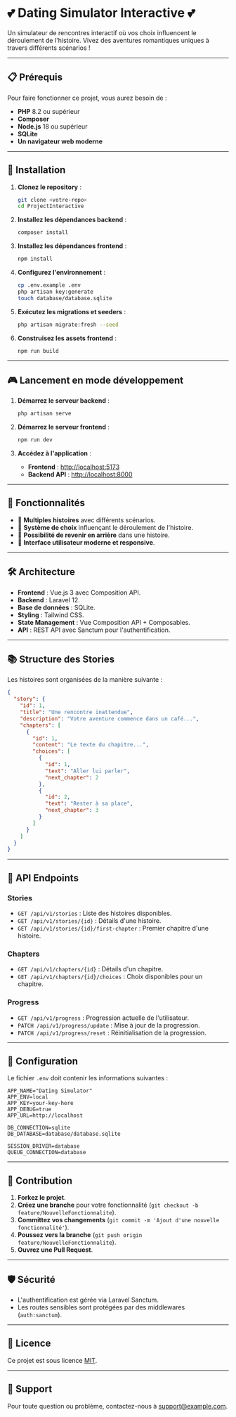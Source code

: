 # 💕 Dating Simulator Interactive 💕

Un simulateur de rencontres interactif où vos choix influencent le déroulement de l'histoire. Vivez des aventures romantiques uniques à travers différents scénarios !

---

## 📋 Prérequis

Pour faire fonctionner ce projet, vous aurez besoin de :

- **PHP** 8.2 ou supérieur
- **Composer**
- **Node.js** 18 ou supérieur
- **SQLite**
- **Un navigateur web moderne**

---

## 🚀 Installation

1. **Clonez le repository** :
   ```bash
   git clone <votre-repo>
   cd ProjectInteractive
   ```

2. **Installez les dépendances backend** :
   ```bash
   composer install
   ```

3. **Installez les dépendances frontend** :
   ```bash
   npm install
   ```

4. **Configurez l'environnement** :
   ```bash
   cp .env.example .env
   php artisan key:generate
   touch database/database.sqlite
   ```

5. **Exécutez les migrations et seeders** :
   ```bash
   php artisan migrate:fresh --seed
   ```

6. **Construisez les assets frontend** :
   ```bash
   npm run build
   ```

---

## 🎮 Lancement en mode développement

1. **Démarrez le serveur backend** :
   ```bash
   php artisan serve
   ```

2. **Démarrez le serveur frontend** :
   ```bash
   npm run dev
   ```

3. **Accédez à l'application** :
   - **Frontend** : [http://localhost:5173](http://localhost:5173)
   - **Backend API** : [http://localhost:8000](http://localhost:8000)

---

## 📱 Fonctionnalités

- 📖 **Multiples histoires** avec différents scénarios.
- 🤔 **Système de choix** influençant le déroulement de l'histoire.
- 🔄 **Possibilité de revenir en arrière** dans une histoire.
- 🎨 **Interface utilisateur moderne et responsive**.

---

## 🛠️ Architecture

- **Frontend** : Vue.js 3 avec Composition API.
- **Backend** : Laravel 12.
- **Base de données** : SQLite.
- **Styling** : Tailwind CSS.
- **State Management** : Vue Composition API + Composables.
- **API** : REST API avec Sanctum pour l'authentification.

---

## 📚 Structure des Stories

Les histoires sont organisées de la manière suivante :

```json
{
  "story": {
    "id": 1,
    "title": "Une rencontre inattendue",
    "description": "Votre aventure commence dans un café...",
    "chapters": [
      {
        "id": 1,
        "content": "Le texte du chapitre...",
        "choices": [
          {
            "id": 1,
            "text": "Aller lui parler",
            "next_chapter": 2
          },
          {
            "id": 2,
            "text": "Rester à sa place",
            "next_chapter": 3
          }
        ]
      }
    ]
  }
}
```

---

## 🔄 API Endpoints

### **Stories**
- `GET /api/v1/stories` : Liste des histoires disponibles.
- `GET /api/v1/stories/{id}` : Détails d'une histoire.
- `GET /api/v1/stories/{id}/first-chapter` : Premier chapitre d'une histoire.

### **Chapters**
- `GET /api/v1/chapters/{id}` : Détails d'un chapitre.
- `GET /api/v1/chapters/{id}/choices` : Choix disponibles pour un chapitre.

### **Progress**
- `GET /api/v1/progress` : Progression actuelle de l'utilisateur.
- `PATCH /api/v1/progress/update` : Mise à jour de la progression.
- `PATCH /api/v1/progress/reset` : Réinitialisation de la progression.

---

## 🔧 Configuration

Le fichier `.env` doit contenir les informations suivantes :

```env
APP_NAME="Dating Simulator"
APP_ENV=local
APP_KEY=your-key-here
APP_DEBUG=true
APP_URL=http://localhost

DB_CONNECTION=sqlite
DB_DATABASE=database/database.sqlite

SESSION_DRIVER=database
QUEUE_CONNECTION=database
```

---

## 📝 Contribution

1. **Forkez le projet**.
2. **Créez une branche** pour votre fonctionnalité (`git checkout -b feature/NouvelleFonctionnalite`).
3. **Committez vos changements** (`git commit -m 'Ajout d'une nouvelle fonctionnalité'`).
4. **Poussez vers la branche** (`git push origin feature/NouvelleFonctionnalite`).
5. **Ouvrez une Pull Request**.

---

## 🛡️ Sécurité

- L'authentification est gérée via Laravel Sanctum.
- Les routes sensibles sont protégées par des middlewares (`auth:sanctum`).

---

## 📖 Licence

Ce projet est sous licence [MIT](LICENSE).

---

## 📧 Support

Pour toute question ou problème, contactez-nous à [support@example.com](mailto:support@example.com).